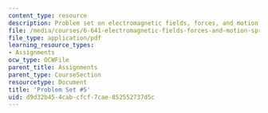 ```yaml
---
content_type: resource
description: Problem set on electromagnetic fields, forces, and motion.
file: /media/courses/6-641-electromagnetic-fields-forces-and-motion-spring-2009/d9d32b454cabcfcf7cae852552737d5c_MIT6_641s09_pset05.pdf
file_type: application/pdf
learning_resource_types:
- Assignments
ocw_type: OCWFile
parent_title: Assignments
parent_type: CourseSection
resourcetype: Document
title: 'Problem Set #5'
uid: d9d32b45-4cab-cfcf-7cae-852552737d5c
---
```


